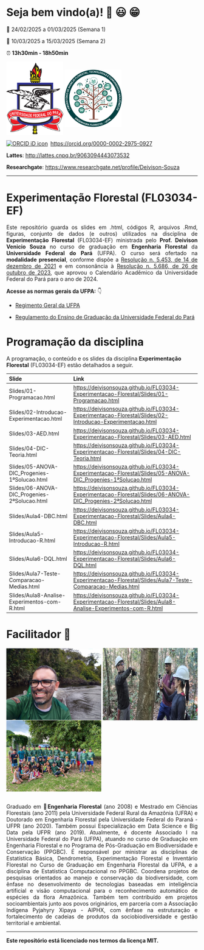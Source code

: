 
<!-- README.md is generated from README.Rmd.. Please edit that file.. -->
<!-- badges: start -->
<!-- badges: end -->
<!-- Emprestei a função list_github_files() da Curso-R. (https://github.com/curso-r). A ideia desse readme emprestei da Curso-R. Achei excelente!-->

# Seja bem vindo(a)! :deciduous_tree: :smiley: :grin:

:calendar: 24/02/2025 a 01/03/2025 (Semana 1)

:calendar: 10/03/2025 a 15/03/2025 (Semana 2)

:alarm_clock: **13h30min - 18h50min**

<div>

<img src="Slides/fig/slide-title/ufpa.png" width="150" align="middle" class="center">
<img src="Slides/fig/slide-title/LMFTCA.png" width="150" align="middle" class="center">

<div>

<div itemscope="" itemtype="https://schema.org/Person">

<a itemprop="sameAs" content="https://orcid.org/0000-0002-2975-0927" href="https://orcid.org/0000-0002-2975-0927" target="orcid.widget" rel="me noopener noreferrer" style="vertical-align:top;"><img src="https://orcid.org/sites/default/files/images/orcid_16x16.png" style="width:1em;margin-right:.5em;" alt="ORCID iD icon">https://orcid.org/0000-0002-2975-0927</a>

</div>

**Lattes**: <http://lattes.cnpq.br/9063094443073532>

**Researchgate**: <https://www.researchgate.net/profile/Deivison-Souza>

------------------------------------------------------------------------

# Experimentação Florestal (FL03034-EF)

<div align="justify">

Este repositório guarda os slides em .html, códigos R, arquivos .Rmd,
figuras, conjunto de dados (e outros) utilizados na disciplina de
**Experimentação Florestal** (FL03034-EF) ministrada pelo
**Prof. Deivison Venicio Souza** no curso de graduação em **Engenharia
Florestal** da **Universidade Federal do Pará** (UFPA). O curso será
ofertado na **modalidade presencial**, conforme dispõe a [Resolução
n. 5.453, de 14 de dezembro de
2021](https://sege.ufpa.br/boletim_interno/downloads/resolucoes/consepe/2021/5453%20Aprova%20a%20Resolu%C3%A7%C3%A3o%20sobre%20o%20retorno%20das%20Atividades%20Presenciais.pdf)
e em consonância à [Resolução n. 5.686, de 26 de outubro de
2023](https://sege.ufpa.br/boletim_interno/downloads/resolucoes/consepe/2023/5686%20Calend%C3%A1rio%20Acad%C3%AAmico%20da%20UFPA%20-%202024.pdf),
que aprovou o Calendário Acadêmico da Universidade Federal do Pará para
o ano de 2024.

**Acesse as normas gerais da UFPA:** 👇

- [Regimento Geral da
  UFPA](https://portal.ufpa.br/images/docs/regimento_geral.pdf)

- [Regulamento do Ensino de Graduação da Universidade Federal do
  Pará](http://www.proeg.ufpa.br/images/Artigos/Academico/Downloads/Regulamento_de_Graduacao.pdf)

</div>

# Programação da disciplina

A programação, o conteúdo e os slides da disciplina **Experimentação
Florestal** (FL03034-EF) estão detalhados a seguir.

| Slide | Link |
|:---|:---|
| Slides/01-Programacao.html | <https://deivisonsouza.github.io/FL03034-Experimentacao-Florestal/Slides/01-Programacao.html> |
| Slides/02-Introducao-Experimentacao.html | <https://deivisonsouza.github.io/FL03034-Experimentacao-Florestal/Slides/02-Introducao-Experimentacao.html> |
| Slides/03-AED.html | <https://deivisonsouza.github.io/FL03034-Experimentacao-Florestal/Slides/03-AED.html> |
| Slides/04-DIC-Teoria.html | <https://deivisonsouza.github.io/FL03034-Experimentacao-Florestal/Slides/04-DIC-Teoria.html> |
| Slides/05-ANOVA-DIC_Progenies-1ªSolucao.html | <https://deivisonsouza.github.io/FL03034-Experimentacao-Florestal/Slides/05-ANOVA-DIC_Progenies-1ªSolucao.html> |
| Slides/06-ANOVA-DIC_Progenies-2ªSolucao.html | <https://deivisonsouza.github.io/FL03034-Experimentacao-Florestal/Slides/06-ANOVA-DIC_Progenies-2ªSolucao.html> |
| Slides/Aula4-DBC.html | <https://deivisonsouza.github.io/FL03034-Experimentacao-Florestal/Slides/Aula4-DBC.html> |
| Slides/Aula5-Introducao-R.html | <https://deivisonsouza.github.io/FL03034-Experimentacao-Florestal/Slides/Aula5-Introducao-R.html> |
| Slides/Aula6-DQL.html | <https://deivisonsouza.github.io/FL03034-Experimentacao-Florestal/Slides/Aula6-DQL.html> |
| Slides/Aula7-Teste-Comparacao-Medias.html | <https://deivisonsouza.github.io/FL03034-Experimentacao-Florestal/Slides/Aula7-Teste-Comparacao-Medias.html> |
| Slides/Aula8-Analise-Experimentos-com-R.html | <https://deivisonsouza.github.io/FL03034-Experimentacao-Florestal/Slides/Aula8-Analise-Experimentos-com-R.html> |

# Facilitador :deciduous_tree:

<div>

<img src="Slides/fig/slide-title/Foto.jpeg" width="250" align="middle" class="center">

<img src="Slides/fig/slide-title/Foto2.jpg" width="250" height="190" align="middle" class="center">

<img src="Slides/fig/slide-title/Foto3.jpg" width="250" align="middle" class="center">

<div>

<br>

<div align="justify">

Graduado em :deciduous_tree:**Engenharia Florestal** (ano 2008) e
Mestrado em Ciências Florestais (ano 2011) pela Universidade Federal
Rural da Amazônia (UFRA) e Doutorado em Engenharia Florestal pela
Universidade Federal do Paraná - UFPR (ano 2020). Também possui
Especialização em Data Science e Big Data pela UFPR (ano 2019).
Atualmente, é docente Associado I na Universidade Federal do Pará
(UFPA), atuando no curso de Graduação em Engenharia Florestal e no
Programa de Pós-Graduação em Biodiversidade e Conservação (PPGBC). É
responsável por ministrar as disciplinas de Estatística Básica,
Dendrometria, Experimentação Florestal e Inventário Florestal no Curso
de Graduação em Engenharia Florestal da UFPA, e a disciplina de
Estatística Computacional no PPGBC. Coordena projetos de pesquisas
orientados ao manejo e conservação da biodiversidade, com ênfase no
desenvolvimento de tecnologias baseadas em inteligência artificial e
visão computacional para o reconhecimento automático de espécies da
flora Amazônica. Também tem contribuído em projetos socioambientais
junto aos povos originários, em parceria com a Associação Indígena
Pyjahyry Xipaya - AIPHX, com ênfase na estruturação e fortalecimento de
cadeias de produtos da sociobiodiversidade e gestão territorial e
ambiental.

</div>

------------------------------------------------------------------------

**Este repositório está licenciado nos termos da licença MIT.**

</div>

</div>

</div>

</div>
